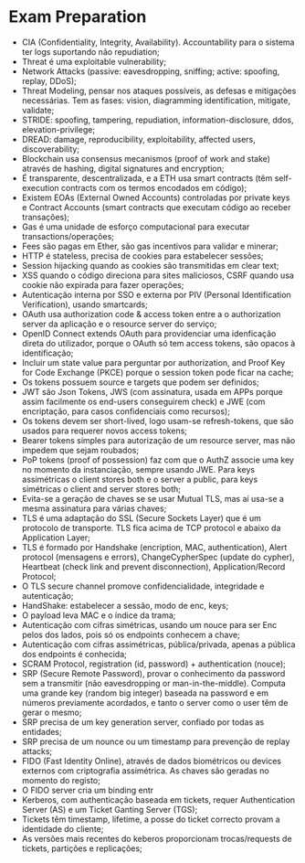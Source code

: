 # Exam Preparation

- CIA (Confidentiality, Integrity, Availability). Accountability para o sistema ter logs suportando não repudiation;
- Threat é uma exploitable vulnerability;
- Network Attacks (passive: eavesdropping, sniffing; active: spoofing, replay, DDoS);
- Threat Modeling, pensar nos ataques possíveis, as defesas e mitigações necessárias. Tem as fases: vision, diagramming identification, mitigate, validate;
- STRIDE: spoofing, tampering, repudiation, information-disclosure, ddos, elevation-privilege;
- DREAD: damage, reproducibility, exploitability, affected users, discoverability;
- Blockchain usa consensus mecanismos (proof of work and stake) através de hashing, digital signatures and encryption;
- É transparente, descentralizada, e a ETH usa smart contracts (têm self-execution contracts com os termos encodados em código);
- Existem EOAs (External Owned Accounts) controladas por private keys e Contract Accounts (smart contracts que executam código ao receber transações);
- Gas é uma unidade de esforço computacional para executar transactions/operações;
- Fees são pagas em Ether, são gas incentivos para validar e minerar;
- HTTP é stateless, precisa de cookies para estabelecer sessões;
- Session hijacking quando as cookies são transmitidas em clear text;
- XSS quando o código direciona para sites maliciosos, CSRF quando usa cookie não expirada para fazer operações;
- Autenticação interna por SSO e externa por PIV (Personal Identification Verification), usando smartcards;
- OAuth usa authorization code & access token entre a o authorization server da aplicação e o resource server do serviço;
- OpenID Connect extends OAuth para providenciar uma idenficação direta do utilizador, porque o OAuth só tem access tokens, são opacos à identificação;
- Incluir um state value para perguntar por authorization, and Proof Key for Code Exchange (PKCE) porque o session token pode ficar na cache;
- Os tokens possuem source e targets que podem ser definidos;
- JWT são Json Tokens, JWS (com assinatura, usada em APPs porque assim facilmente os end-users conseguirem check) e JWE (com encriptação, para casos confidenciais como recursos);
- Os tokens devem ser short-lived, logo usam-se refresh-tokens, que são usados para requerer novos access tokens;
- Bearer tokens simples para autorização de um resource server, mas não impedem que sejam roubados;
- PoP tokens (proof of possession) faz com que o AuthZ associe uma key no momento da instanciação, sempre usando JWE. Para keys assimétricas o client stores both e o server a public, para keys simétricas o client and server stores both;
- Evita-se a geração de chaves se se usar Mutual TLS, mas aí usa-se a mesma assinatura para várias chaves;
- TLS é uma adaptação do SSL (Secure Sockets Layer) que é um protocolo de transporte. TLS fica acima de TCP protocol e abaixo da Application Layer;
- TLS é formado por Handshake (encription, MAC, authentication), Alert protocol (mensagens e errors), ChangeCypherSpec (update do cypher), Heartbeat (check link and prevent disconnection), Application/Record Protocol;
- O TLS secure channel promove confidencialidade, integridade e autenticação;
- HandShake: estabelecer a sessão, modo de enc, keys;
- O payload leva MAC e o índice da trama;
- Autenticação com cifras simétricas, usando um nouce para ser Enc pelos dos lados, pois só os endpoints conhecem a chave;
- Autenticação com cifras assimétricas, pública/privada, apenas a pública dos endpoints é conhecida;
- SCRAM Protocol, registration (id, password) + authentication (nouce);
- SRP (Secure Remote Password), provar o conhecimento da password sem a transmitir (não eavesdropping or man-in-the-middle). Computa uma grande key (random big integer) baseada na password e em números previamente acordados, e tanto o server como o user têm de gerar o mesmo;
- SRP precisa de um key generation server, confiado por todas as entidades;
- SRP precisa de um nounce ou um timestamp para prevenção de replay attacks;
- FIDO (Fast Identity Online), através de dados biométricos ou devices externos com criptografia assimétrica. As chaves são geradas no momento do registo;
- O FIDO server cria um binding entr
- Kerberos, com authenticação baseada em tickets, requer Authentication Server (AS) e um Ticket Ganting Server (TGS);
- Tickets têm timestamp, lifetime, a posse do ticket correcto provam a identidade do cliente;
- As versões mais recentes do keberos proporcionam trocas/requests de tickets, partições e replicações;
